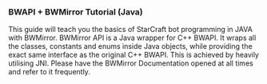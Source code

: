 ### BWAPI + BWMirror Tutorial (Java)

This guide will teach you the basics of StarCraft bot programming in JAVA with
BWMirror. BWMirror API is a Java wrapper for C++ BWAPI. It wraps all the
classes, constants and enums inside Java objects, while providing the exact
same interface as the original C++ BWAPI. This is achieved by heavily utilising
JNI. Please have the BWMirror Documentation opened at all times and refer to
it frequently.
